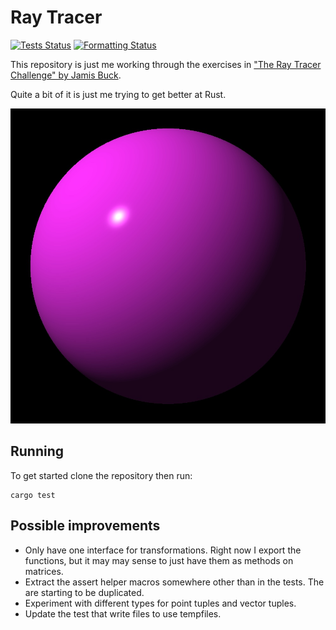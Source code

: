 # Ray Tracer

[![Tests Status](https://github.com/hockeybuggy/ray_tracer/workflows/build_and_test/badge.svg)](https://github.com/hockeybuggy/ray_tracer/actions)
[![Formatting Status](https://github.com/hockeybuggy/ray_tracer/workflows/check_formatting/badge.svg)](https://github.com/hockeybuggy/ray_tracer/actions)

This repository is just me working through the exercises in ["The Ray Tracer
Challenge" by Jamis Buck](https://pragprog.com/book/jbtracer/the-ray-tracer-challenge).

Quite a bit of it is just me trying to get better at Rust.

![My first sphere](images/first_sphere.jpg)


## Running

To get started clone the repository then run:

    cargo test


## Possible improvements

- Only have one interface for transformations. Right now I export the
  functions, but it may may sense to just have them as methods on matrices.
- Extract the assert helper macros somewhere other than in the tests. The are
  starting to be duplicated.
- Experiment with different types for point tuples and vector tuples.
- Update the test that write files to use tempfiles.
